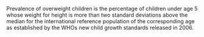Prevalence of overweight children is the percentage of children under age 5 whose weight for height is more than two standard deviations above the median for the international reference population of the corresponding age as established by the WHOs new child growth standards released in 2006.